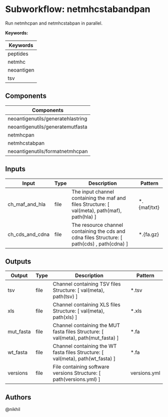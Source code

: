 # Subworkflow: netmhcstabandpan

Run netmhcpan and netmhcstabpan in parallel.

**Keywords:**

| Keywords |
|----------|
| peptides |
| netmhc |
| neoantigen |
| tsv |

## Components

| Components |
| ---------- |
| neoantigenutils/generatehlastring |
| neoantigenutils/generatemutfasta |
| netmhcpan |
| netmhcstabpan |
| neoantigenutils/formatnetmhcpan |

## Inputs

| Input | Type | Description | Pattern |
|-------|------|-------------|---------|
| ch_maf_and_hla | file | The input channel containing the maf and files Structure: [ val(meta), path(maf), path(hla) ]  | *.{maf/txt} |
| ch_cds_and_cdna | file | The resource channel containing the cds and cdna files Structure: [ path(cds) , path(cdna) ]  | *.{fa.gz} |

## Outputs

| Output | Type | Description | Pattern |
|--------|------|-------------|---------|
| tsv | file | Channel containing TSV files Structure: [ val(meta), path(tsv) ]  | *.tsv |
| xls | file | Channel containing XLS files Structure: [ val(meta), path(xls) ]  | *.xls |
| mut_fasta | file | Channel containing the MUT fasta files Structure: [ val(meta), path(mut_fasta) ]  | *.fa |
| wt_fasta | file | Channel containing the WT fasta files Structure: [ val(meta), path(wt_fasta) ]  | *.fa |
| versions | file | File containing software versions Structure: [ path(versions.yml) ]  | versions.yml |

## Authors

@nikhil

